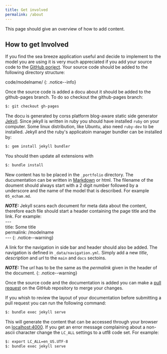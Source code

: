 ```yaml
---
title: Get involved
permalink: /about
---
```


This page should give an overview of how to add content.

## How to get Involved
If you find the sea breeze application useful and decide to implement to the 
model you are using it is very much appreciated if you add your source code to 
the [GitHub porject](https://github.com/antarcticrainforest/seabreeze_param). 
Your source code should be added to the following directory structure:

code/modelname/
{: .notice--info}

Once the source code is added a docu about it should be added to the github-pages 
branch. To do so checkout the github-pages branch:

```bash
$: git checkout gh-pages
```

The docu is generated by corss platform blog-aware static side generator 
[Jekyll](https://jekyllrb.com). Since jekyll is written in ruby you should have 
installed ```ruby``` on your computer. Some linux distribution, like Ubuntu, also 
need ```ruby-dev``` to be installed. Jekyll and the ruby's applicatoin manager bundler 
can be installed by:

```bash
$: gem install jekyll bundler
```

You should then update all extensions with 

```bash
$: bundle install
```
New content has to be placed in the ```_portfolio``` directory. The ducumentation 
can be written in [Markdown](https://github.com/adam-p/markdown-here/wiki/Markdown-Cheatsheet) or 
html. The filename of the doument should always start with a 2 digit number followed by a underscore 
and the name of the model that is described. For example ```05_echam.md```. 

***NOTE:*** Jekyll scans each document for meta data about the content, therefore 
each file should start a header containing the page title and the link. For example:  
 \-\-\-  
 title: Some title  
 permalink: /modelname  
 \-\-\-
{: .notice--warning}

A link for the navigation in side bar and header should also be added. The navigation 
is defined in ```_data/navigation.yml```. Simply add a new *title*, *description* and *url* 
to the ```main``` and ```docs``` sectoins. 

***NOTE:*** The *url* has to be the same as the *permalink* given in the header of the document.
{: .notice--warning}

Once the source code and the documentation is added you can make a [pull request](https://github.com/antarcticrainforest/seabreeze_param/pulls)
on the GitHub repository to merge your changes. 

If you whish to review the layout of your documentation before submitting a pull 
request you can run the following command:

```bash
$: bundle exec jekyll serve
```

This will generate the content that can be accessed through your browser on 
[localhost:4000](http://localhost:4000). If you get an error message complaining about a non-ascii character 
change the ```LC_ALL``` settings to a utf8 code set. For example:

```bash
$: export LC_ALL=en_US.UTF-8
$: bundle exec jekyll serve
```
